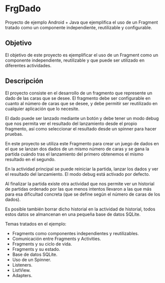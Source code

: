 # FrgDado

Proyecto de ejemplo Android + Java que ejemplifica el uso de un Fragment tratado como un componente independiente, reutilizable y configurable.

## Objetivo

El objetivo de este proyecto es ejemplificar el uso de un Fragment como un componente independiente, reutilizable y que puede ser utilizado en diferentes actividades.

## Descripción

El proyecto consiste en el desarrollo de un fragmento que represente un dado de las caras que se desee. El fragmento debe ser configurable en cuanto al número de caras que se desee, y debe permitir ser reutilizado en cualquier aplicación que lo necesite.

El dado puede ser lanzado mediante un botón y debe tener un modo debug que nos permita ver el resultado del lanzamiento desde el propio fragmento, así como seleccionar el resultado desde un spinner para hacer pruebas.

En este proyecto se utiliza este Fragmento para crear un juego de dados en el que se lanzan dos dados de un mismo número de caras y se gana la partida cuándo tras el lanzamiento del primero obtenemos el mismo resultado en el segundo.

En la actividad principal se puede reiniciar la partida, lanzar los dados y ver el resultado del lanzamiento. El modo debug está activado por defecto.

Al finalizar la partida existe otra actividad que nos permite ver un historial de partidas ordenado por las que menos intentos llevaron a las que más para esa dificultad concreta (que se define según el número de caras de los dados).

Es posible también borrar dicho historial en la actividad de historial, todos estos datos se almancenan en una pequeña base de datos SQLite.

Temas tratados en el ejemplo:

- Fragments como componentes independientes y reutilizables.
- Comunicación entre Fragments y Activities.
- Fragments y su ciclo de vida.
- Fragments y su estado.
- Base de datos SQLite.
- Uso de un Spinner.
- Listeners.
- ListView.
- Adapters.